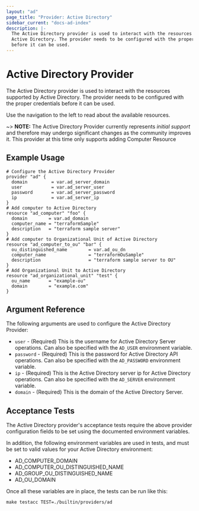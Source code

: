 ```yaml
---
layout: "ad"
page_title: "Provider: Active Directory"
sidebar_current: "docs-ad-index"
description: |-
  The Active Directory provider is used to interact with the resources supported by
  Active Directory. The provider needs to be configured with the proper credentials
  before it can be used.
---
```


# Active Directory Provider

The Active Directory provider is used to interact with the resources supported by
Active Directory.
The provider needs to be configured with the proper credentials before it can be used.

Use the navigation to the left to read about the available resources.

~> **NOTE:** The Active Directory Provider currently represents _initial support_
and therefore may undergo significant changes as the community improves it. This
provider at this time only supports adding Computer Resource

## Example Usage

```hcl
# Configure the Active Directory Provider
provider "ad" {
  domain         = var.ad_server_domain
  user           = var.ad_server_user
  password       = var.ad_server_password
  ip             = var.ad_server_ip
}
# Add computer to Active Directory
resource "ad_computer" "foo" {
  domain        = var.ad_domain
  computer_name = "terraformSample"
  description   = "terraform sample server"
}
# Add computer to Organizational Unit of Active Directory
resource "ad_computer_to_ou" "bar" {
  ou_distinguished_name        = var.ad_ou_dn
  computer_name                = "terraformOuSample"
  description                  = "terraform sample server to OU"
}
# Add Organizational Unit to Active Directory
resource "ad_organizational_unit" "test" {
  ou_name       = "example-ou"
  domain        = "example.com"
}
```

## Argument Reference

The following arguments are used to configure the Active Directory Provider:

* `user` - (Required) This is the username for Active Directory Server operations. Can also
  be specified with the `AD_USER` environment variable.
* `password` - (Required) This is the password for Active Directory API operations. Can
  also be specified with the `AD_PASSWORD` environment variable.
* `ip` - (Required) This is the Active Directory server ip for Active Directory
  operations. Can also be specified with the `AD_SERVER` environment
  variable.
* `domain` - (Required) This is the domain of the Active Directory Server.

## Acceptance Tests

The Active Directory provider's acceptance tests require the above provider
configuration fields to be set using the documented environment variables.

In addition, the following environment variables are used in tests, and must be
set to valid values for your Active Directory environment:

* AD\_COMPUTER\_DOMAIN
* AD\_COMPUTER\_OU\_DISTINGUISHED\_NAME
* AD\_GROUP\_OU\_DISTINGUISHED\_NAME
* AD\_OU\_DOMAIN
  
Once all these variables are in place, the tests can be run like this:

```
make testacc TEST=./builtin/providers/ad
```

